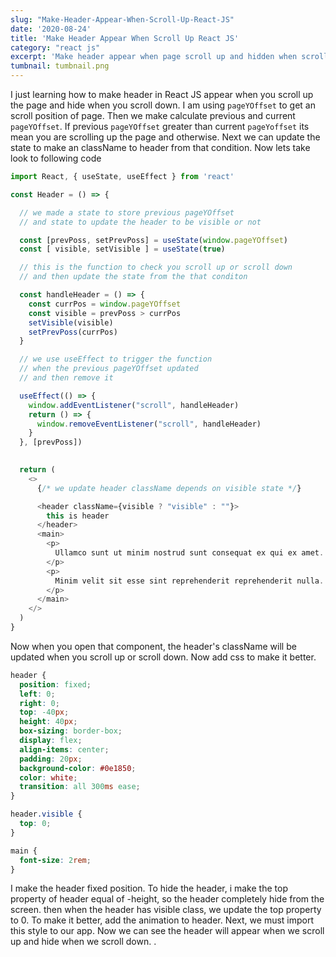 ```yaml
---
slug: "Make-Header-Appear-When-Scroll-Up-React-JS"
date: '2020-08-24'
title: 'Make Header Appear When Scroll Up React JS'
category: "react js"
excerpt: 'Make header appear when page scroll up and hidden when scroll down.'
tumbnail: tumbnail.png
---
```


I just learning how to make header in React JS appear when you scroll up the page and hide when you scroll down. I am using `pageYOffset` to get an scroll position of page. Then we make calculate previous and current `pageYOffset`. If previous `pageYOffset` greater than current `pageYoffset` its mean you are scrolling up the page and otherwise. Next we can update the state to make an className to header from that condition. Now lets take look to following code

```js
import React, { useState, useEffect } from 'react'

const Header = () => {

  // we made a state to store previous pageYOffset
  // and state to update the header to be visible or not

  const [prevPoss, setPrevPoss] = useState(window.pageYOffset)
  const [ visible, setVisible ] = useState(true)

  // this is the function to check you scroll up or scroll down
  // and then update the state from the that conditon

  const handleHeader = () => {
    const currPos = window.pageYOffset
    const visible = prevPoss > currPos
    setVisible(visible)
    setPrevPoss(currPos)
  }

  // we use useEffect to trigger the function 
  // when the previous pageYOffset updated 
  // and then remove it

  useEffect(() => {
    window.addEventListener("scroll", handleHeader)
    return () => {
      window.removeEventListener("scroll", handleHeader)
    }
  }, [prevPoss])

  
  return (
    <>
      {/* we update header className depends on visible state */}

      <header className={visible ? "visible" : ""}>
        this is header
      </header>
      <main>
        <p>
          Ullamco sunt ut minim nostrud sunt consequat ex qui ex amet. Aliqua commodo minim enim esse. Officia laborum duis duis aute culpa dolor dolore dolor ipsum officia excepteur ad. Commodo dolore cillum esse incididunt amet Lorem. Quis elit tempor occaecat sit adipisicing ad est nostrud pariatur. Ipsum eiusmod qui dolor esse aute excepteur.
        </p>
        <p>
          Minim velit sit esse sint reprehenderit reprehenderit nulla. Do tempor magna excepteur et veniam ad amet ut Lorem non voluptate ipsum irure Lorem. Enim consequat reprehenderit aute reprehenderit ea ullamco adipisicing aliquip cillum veniam ut proident officia. Minim deserunt commodo anim laborum enim eiusmod sint duis deserunt. Lorem nisi sit consequat irure labore eiusmod laboris tempor ex adipisicing est. Irure esse aliqua quis quis qui veniam cillum ex.
        </p>
      </main>
    </>
  )
}
```

Now when you open that component, the header's className will be updated when you scroll up or scroll down. Now add css to make it better.

```css
header {
  position: fixed;
  left: 0;
  right: 0;
  top: -40px;
  height: 40px;
  box-sizing: border-box;
  display: flex;
  align-items: center;
  padding: 20px;
  background-color: #0e1850;
  color: white;
  transition: all 300ms ease;
}

header.visible {
  top: 0;
}

main {
  font-size: 2rem;
}
```

I make the header fixed position. To hide the header, i make the top property of header equal of -height, so the header completely hide from the screen. then when the header has visible class, we update the top property to 0. To make it better, add the animation to header. Next, we must import this style to our app. Now we can see the header will appear when we scroll up and hide when we scroll down. .